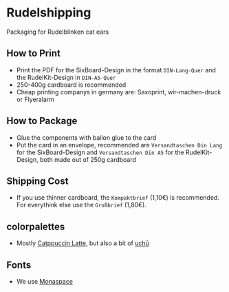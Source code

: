 # Rudelshipping
Packaging for Rudelblinken cat ears

## How to Print
* Print the PDF for the SixBoard-Design in the format `DIN-Lang-Quer` and the RudelKit-Design in `DIN-A5-Quer`
* 250-400g cardboard is recommended  
* Cheap printing companys in germany are: Saxoprint, wir-machen-druck or Flyeralarm

## How to Package
* Glue the components with ballon glue to the card
* Put the card in an envelope, recommended are `Versandtaschen Din Lang` for the SixBoard-Design and `Versandtaschen Din A5` for the RudelKit-Design, both made out of 250g cardboard

## Shipping Cost
* If you use thinner cardboard, the `Kompaktbrief` (1,10€) is recommended. For everythink else use the `Großbrief` (1,80€).

## colorpalettes
* Mostly [Catppuccin Latte](https://catppuccin.com/palette/), but also a bit of [uchū](https://uchu.style/)

## Fonts
* We use [Monaspace](https://monaspace.githubnext.com/)